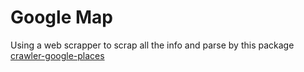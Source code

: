 # Google Map

Using a web scrapper to scrap all the info and parse by this package
[crawler-google-places](https://github.com/drobnikj/crawler-google-places)